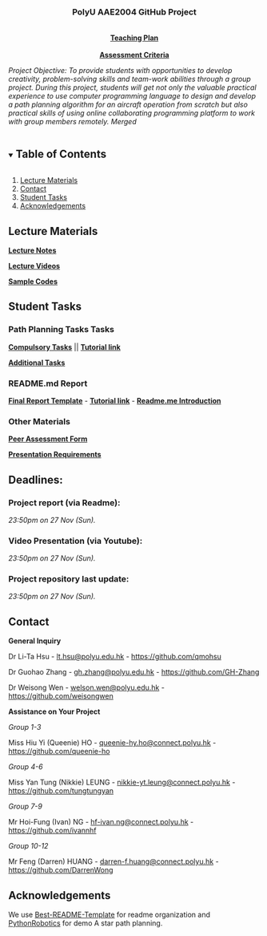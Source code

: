 <p align="center">

  <h3 align="center">PolyU AAE2004 GitHub Project</h3>

  <p align="center">
    <br />
    <a href="LT HSU AAE2004 Teaching Plan 2022-23 S1.pdf"><strong>Teaching Plan</strong></a>
    <br />
    <br />
    <a href="Project Assessment Criteria.pdf"><strong>Assessment Criteria</strong></a>
    <br />  
  </p>
</p>

*Project Objective: To provide students with opportunities to develop creativity, problem-solving skills and team-work abilities through a group project. During this project, students will get not only the valuable practical experience to use computer programming language to design and develop a path planning algorithm for an aircraft operation from scratch but also practical skills of using online collaborating programming platform to work with group members remotely. Merged*

<!-- TABLE OF CONTENTS -->
<details open="open">
  <summary><h2 style="display: inline-block">Table of Contents</h2></summary>
  <ol>
    <li>
      <a href="#lecture-materials">Lecture Materials</a>
    </li>
    <li>
      <a href="#contact">Contact</a>
    </li>
    <li>
      <a href="#student-tasks">Student Tasks</a>
    </li>
    <li>
      <a href="#acknowledgements">Acknowledgements</a>
    </li>    
  </ol>
</details>



<!-- Lecture Materials -->
## Lecture Materials
<a href="Lecture%20Notes/"><strong>Lecture Notes</strong></a>

<a href="Lecture%20Videos/"><strong>Lecture Videos</strong></a>

<a href="Sample%20Codes/"><strong>Sample Codes</strong></a>

<!-- Student Tasks -->
## Student Tasks

### Path Planning Tasks Tasks

<a href="Lecture Notes/Compulsory Tasks.pdf"><strong>Compulsory Tasks</strong></a> || <strong>[Tutorial link](https://youtu.be/hmlWX5OEs5U)</strong>

<a href="Lecture Notes/Additional Tasks.pdf"><strong>Additional Tasks</strong></a>

### README.md Report

<a href="Lecture Notes/Report template .pdf"><strong>Final Report Template</strong></a>  -  <strong>[Tutorial link](https://www.youtube.com/watch?v=ECuqb5Tv9qI)</strong>  -  **<a href="Lecture Notes/Creating a README in GitHub.pdf"><strong>Readme.me Introduction</strong></a>**

### Other Materials

<a href="Peer review_AAE2004.pdf"><strong>Peer Assessment Form</strong></a>

<a href="Lecture Notes/Presentation Requirements.pdf"><strong>Presentation Requirements</strong></a>

<!-- CONTACT -->
## Deadlines:

### Project report (via Readme): 
*23:50pm on 27 Nov (Sun).*

### Video Presentation (via Youtube): 
*23:50pm on 27 Nov (Sun).*

### Project repository last update: 
*23:50pm on 27 Nov (Sun).*

## Contact

**General Inquiry**

Dr Li-Ta Hsu -  lt.hsu@polyu.edu.hk - https://github.com/qmohsu

Dr Guohao Zhang -  gh.zhang@polyu.edu.hk - https://github.com/GH-Zhang

Dr Weisong Wen -  welson.wen@polyu.edu.hk - https://github.com/weisongwen

**Assistance on Your Project**

*Group 1-3*

Miss Hiu Yi (Queenie) HO - queenie-hy.ho@connect.polyu.hk - https://github.com/queenie-ho

*Group 4-6*

Miss Yan Tung (Nikkie) LEUNG - nikkie-yt.leung@connect.polyu.hk - https://github.com/tungtungyan

*Group 7-9*

Mr Hoi-Fung (Ivan) NG - hf-ivan.ng@connect.polyu.hk - https://github.com/ivannhf

*Group 10-12*

Mr Feng (Darren) HUANG - darren-f.huang@connect.polyu.hk - https://github.com/DarrenWong

## Acknowledgements
We use [Best-README-Template](https://github.com/othneildrew/Best-README-Template) for readme organization and [PythonRobotics](https://github.com/AtsushiSakai/PythonRobotics) for demo A star path planning.




